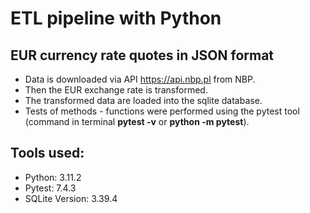 # ETL pipeline with Python
## EUR currency rate quotes in JSON format
+ Data is downloaded via API https://api.nbp.pl from NBP.
+ Then the EUR exchange rate is transformed.
+ The transformed data are loaded into the sqlite database.
+ Tests of  methods - functions were performed using the pytest tool (command in terminal **pytest -v** or  **python -m pytest**).


## Tools used:
+ Python: 3.11.2
+ Pytest: 7.4.3
+ SQLite Version: 3.39.4

